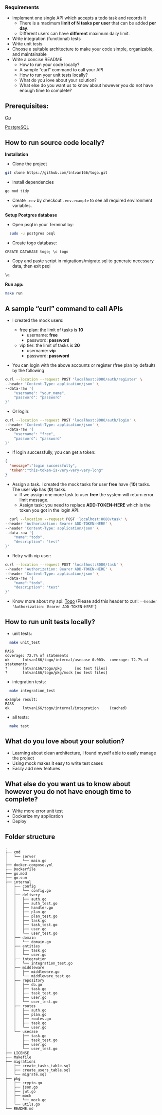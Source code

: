 ### Requirements

- Implement one single API which accepts a todo task and records it
  - There is a maximum **limit of N tasks per user** that can be added **per day**.
  - Different users can have **different** maximum daily limit.
- Write integration (functional) tests
- Write unit tests
- Choose a suitable architecture to make your code simple, organizable, and maintainable
- Write a concise README
  - How to run your code locally?
  - A sample “curl” command to call your API
  - How to run your unit tests locally?
  - What do you love about your solution?
  - What else do you want us to know about however you do not have enough time to complete?
## Prerequisites:

[Go](https://go.dev/dl/)

[PostgreSQL](https://www.postgresql.org/download/)

## How to run source code locally?
**Installation**
- Clone the project
```bash
git clone https://github.com/lntvan166/togo.git
```
- Install dependencies
```bash
go mod tidy
```
- Create `.env` by checkout `.env.example` to see all required environment variables.

**Setup Postgres database**
- Open psql in your Terminal by:
```bash
  sudo -u postgres psql
```
- Create togo database:
``` bash
CREATE DATABASE togo; \c togo
```
- Copy and paste script in migrations/migrate.sql to generate necessary data, then exit psql
```bash
\q
```

**Run app:**
``` bash
make run
```

## A sample “curl” command to call APIs

- I created the mock users:
  - free plan: the limit of tasks is **10**
    - username: **free**
    - password: **password**
  - vip tier: the limit of tasks is **20**
    - username: **vip**
    - password: **password**

- You can login with the above accounts or register (free plan by default) by the following
```bash
curl --location --request POST 'localhost:8080/auth/register' \
--header 'Content-Type: application/json' \
--data-raw '{
    "username": "your_name",
    "password": "password"
}'
```

- Or login:

```bash
curl --location --request POST 'localhost:8080/auth/login' \
--header 'Content-Type: application/json' \
--data-raw '{
    "username": "free",
    "password": "password"
}'
```
- If login successfully, you can get a token:
``` json
{
  "message":"login successfully",
  "token":"this-token-is-very-very-very-long"
}
```

- Assign a task. I created the mock tasks for user **free** have (**10**) tasks.
  The user **vip** has (**0**) tasks.
  - If we assign one more task to user **free** the system will return error limit message.
  - Assign task: you need to replace **ADD-TOKEN-HERE** which is the token you got in the login API.
```bash
  curl --location --request POST 'localhost:8080/task' \
--header 'Authorization: Bearer ADD-TOKEN-HERE' \
--header 'Content-Type: application/json' \
--data-raw '{
    "name":"todo",
    "description": "test"
}'
```
  - Retry with vip user:
```bash
curl --location --request POST 'localhost:8080/task' \
--header 'Authorization: Bearer ADD-TOKEN-HERE' \
--header 'Content-Type: application/json' \
--data-raw '{
    "name":"todo",
    "description": "test"
}'
```

  - Know more about my api: [Togo](https://documenter.getpostman.com/view/21343860/UzJERdrX) (Please add this header to curl:
  ```--header 'Authorization: Bearer ADD-TOKEN-HERE'```)

## How to run unit tests locally?

- unit tests:

```bash
  make unit_test
```
```text
PASS
coverage: 72.7% of statements
ok      lntvan166/togo/internal/usecase 0.003s  coverage: 72.7% of statements
?       lntvan166/togo/pkg      [no test files]
?       lntvan166/togo/pkg/mock [no test files]
```

- integration tests:

```bash
  make integration_test
```
```text
example result:
PASS
ok      lntvan166/togo/internal/integration     (cached)
```

- all tests:

```bash
  make test
```

## What do you love about your solution?

- Learning about clean architecture, I found myself able to easily manage the project
- Using mock makes it easy to write test cases
- Easily add new features


## What else do you want us to know about however you do not have enough time to complete?

- Write more error unit test
- Dockerize my application
- Deploy

## Folder structure

```text
.
├── cmd
│   └── server
│       └── main.go
├── docker-compose.yml
├── Dockerfile
├── go.mod
├── go.sum
├── internal
│   ├── config
│   │   └── config.go
│   ├── delivery
│   │   ├── auth.go
│   │   ├── auth_test.go
│   │   ├── handler.go
│   │   ├── plan.go
│   │   ├── plan_test.go
│   │   ├── task.go
│   │   ├── task_test.go
│   │   ├── user.go
│   │   └── user_test.go
│   ├── domain
│   │   └── domain.go
│   ├── entities
│   │   ├── task.go
│   │   └── user.go
│   ├── integration
│   │   └── integration_test.go
│   ├── middleware
│   │   ├── middleware.go
│   │   └── middleware_test.go
│   ├── repository
│   │   ├── db.go
│   │   ├── task.go
│   │   ├── task_test.go
│   │   ├── user.go
│   │   └── user_test.go
│   ├── routes
│   │   ├── auth.go
│   │   ├── plan.go
│   │   ├── routes.go
│   │   ├── task.go
│   │   └── user.go
│   └── usecase
│       ├── task.go
│       ├── task_test.go
│       ├── user.go
│       └── user_test.go
├── LICENSE
├── Makefile
├── migrations
│   ├── create_tasks_table.sql
│   ├── create_users_table.sql
│   └── migrate.sql
├── pkg
│   ├── crypto.go
│   ├── json.go
│   ├── jwt.go
│   ├── mock
│   │   └── mock.go
│   └── utils.go
└── README.md
```